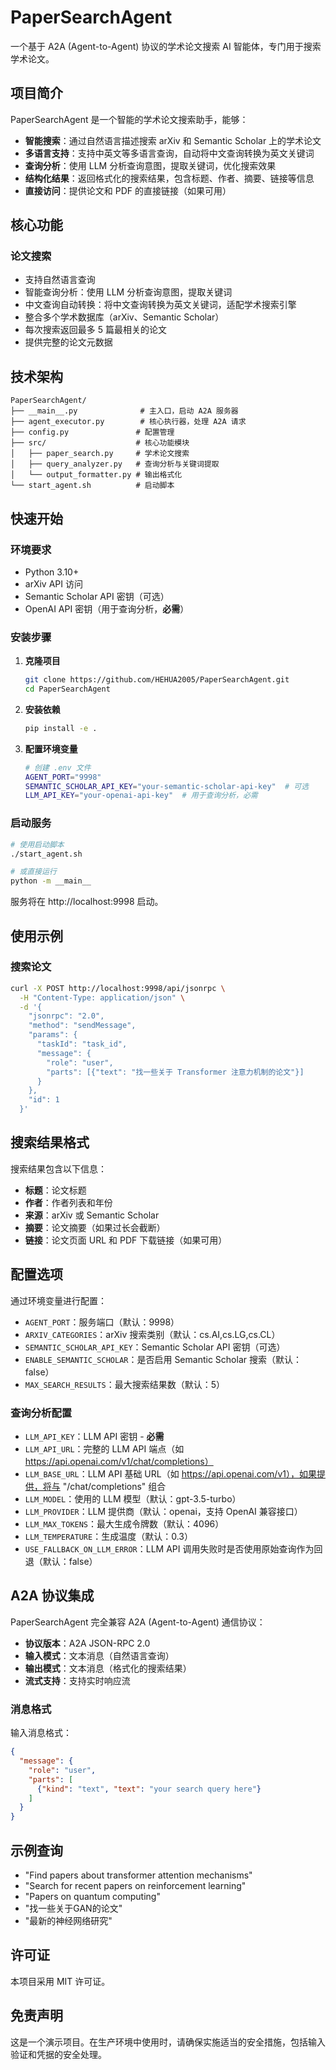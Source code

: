# PaperSearchAgent

一个基于 A2A (Agent-to-Agent) 协议的学术论文搜索 AI 智能体，专门用于搜索学术论文。

## 项目简介

PaperSearchAgent 是一个智能的学术论文搜索助手，能够：

- **智能搜索**：通过自然语言描述搜索 arXiv 和 Semantic Scholar 上的学术论文
- **多语言支持**：支持中英文等多语言查询，自动将中文查询转换为英文关键词
- **查询分析**：使用 LLM 分析查询意图，提取关键词，优化搜索效果
- **结构化结果**：返回格式化的搜索结果，包含标题、作者、摘要、链接等信息
- **直接访问**：提供论文和 PDF 的直接链接（如果可用）

## 核心功能

### 论文搜索
- 支持自然语言查询
- 智能查询分析：使用 LLM 分析查询意图，提取关键词
- 中文查询自动转换：将中文查询转换为英文关键词，适配学术搜索引擎
- 整合多个学术数据库（arXiv、Semantic Scholar）
- 每次搜索返回最多 5 篇最相关的论文
- 提供完整的论文元数据

## 技术架构

```
PaperSearchAgent/
├── __main__.py              # 主入口，启动 A2A 服务器
├── agent_executor.py        # 核心执行器，处理 A2A 请求
├── config.py               # 配置管理
├── src/                    # 核心功能模块
│   ├── paper_search.py     # 学术论文搜索
│   ├── query_analyzer.py   # 查询分析与关键词提取
│   └── output_formatter.py # 输出格式化
└── start_agent.sh          # 启动脚本
```

## 快速开始

### 环境要求
- Python 3.10+
- arXiv API 访问
- Semantic Scholar API 密钥（可选）
- OpenAI API 密钥（用于查询分析，**必需**）

### 安装步骤

1. **克隆项目**
   ```bash
   git clone https://github.com/HEHUA2005/PaperSearchAgent.git
   cd PaperSearchAgent
   ```

2. **安装依赖**
   ```bash
   pip install -e .
   ```

3. **配置环境变量**
   ```bash
   # 创建 .env 文件
   AGENT_PORT="9998"
   SEMANTIC_SCHOLAR_API_KEY="your-semantic-scholar-api-key"  # 可选
   LLM_API_KEY="your-openai-api-key"  # 用于查询分析，必需
   ```

### 启动服务

```bash
# 使用启动脚本
./start_agent.sh

# 或直接运行
python -m __main__
```

服务将在 http://localhost:9998 启动。

## 使用示例

### 搜索论文
```bash
curl -X POST http://localhost:9998/api/jsonrpc \
  -H "Content-Type: application/json" \
  -d '{
    "jsonrpc": "2.0",
    "method": "sendMessage",
    "params": {
      "taskId": "task_id",
      "message": {
        "role": "user",
        "parts": [{"text": "找一些关于 Transformer 注意力机制的论文"}]
      }
    },
    "id": 1
  }'
```

## 搜索结果格式

搜索结果包含以下信息：
- **标题**：论文标题
- **作者**：作者列表和年份
- **来源**：arXiv 或 Semantic Scholar
- **摘要**：论文摘要（如果过长会截断）
- **链接**：论文页面 URL 和 PDF 下载链接（如果可用）

## 配置选项

通过环境变量进行配置：

- `AGENT_PORT`：服务端口（默认：9998）
- `ARXIV_CATEGORIES`：arXiv 搜索类别（默认：cs.AI,cs.LG,cs.CL）
- `SEMANTIC_SCHOLAR_API_KEY`：Semantic Scholar API 密钥（可选）
- `ENABLE_SEMANTIC_SCHOLAR`：是否启用 Semantic Scholar 搜索（默认：false）
- `MAX_SEARCH_RESULTS`：最大搜索结果数（默认：5）

### 查询分析配置

- `LLM_API_KEY`：LLM API 密钥 - **必需**
- `LLM_API_URL`：完整的 LLM API 端点（如 https://api.openai.com/v1/chat/completions）
- `LLM_BASE_URL`：LLM API 基础 URL（如 https://api.openai.com/v1），如果提供，将与 "/chat/completions" 组合
- `LLM_MODEL`：使用的 LLM 模型（默认：gpt-3.5-turbo）
- `LLM_PROVIDER`：LLM 提供商（默认：openai，支持 OpenAI 兼容接口）
- `LLM_MAX_TOKENS`：最大生成令牌数（默认：4096）
- `LLM_TEMPERATURE`：生成温度（默认：0.3）
- `USE_FALLBACK_ON_LLM_ERROR`：LLM API 调用失败时是否使用原始查询作为回退（默认：false）

## A2A 协议集成

PaperSearchAgent 完全兼容 A2A (Agent-to-Agent) 通信协议：

- **协议版本**：A2A JSON-RPC 2.0
- **输入模式**：文本消息（自然语言查询）
- **输出模式**：文本消息（格式化的搜索结果）
- **流式支持**：支持实时响应流

### 消息格式

输入消息格式：
```json
{
  "message": {
    "role": "user",
    "parts": [
      {"kind": "text", "text": "your search query here"}
    ]
  }
}
```

## 示例查询

- "Find papers about transformer attention mechanisms"
- "Search for recent papers on reinforcement learning"
- "Papers on quantum computing"
- "找一些关于GAN的论文"
- "最新的神经网络研究"

## 许可证

本项目采用 MIT 许可证。

## 免责声明

这是一个演示项目。在生产环境中使用时，请确保实施适当的安全措施，包括输入验证和凭据的安全处理。